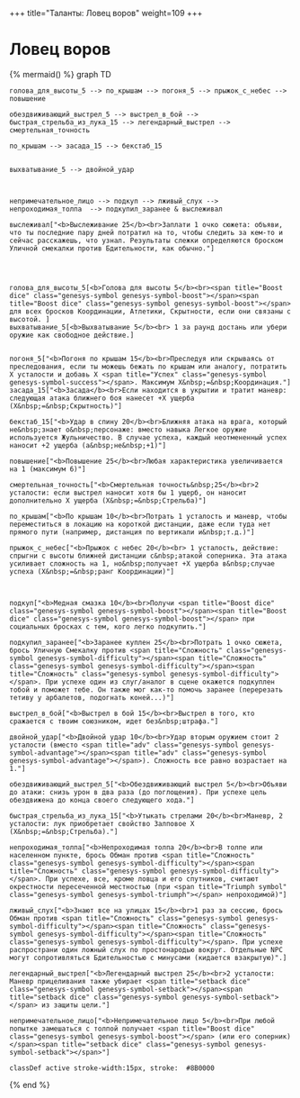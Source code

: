 +++
title="Таланты: Ловец воров"
weight=109
+++

Ловец воров
===

{% mermaid() %}
graph TD
    
    
    голова_для_высоты_5 --> по_крышам --> погоня_5 --> прыжок_с_небес --> повышение
    
    обездвиживающий_выстрел_5 --> выстрел_в_бой --> быстрая_стрельба_из_лука_15 --> легендарный_выстрел --> смертельная_точность 
    
    по_крышам --> засада_15 --> бекстаб_15
    
    
    выхватывание_5 --> двойной_удар

    

    непримечательное_лицо --> подкуп --> лживый_слух --> непроходимая_толпа  --> подкупил_заранее & выслеживал

    выслеживал["<b>Выслеживание 25</b><br>Заплати 1 очко сюжета: объяви, что ты последние пару дней потратил на то, чтобы следить за кем-то и сейчас расскажешь, что узнал. Результаты слежки определяются броском Уличной смекалки против Бдительности, как обычно."]
    

    

    голова_для_высоты_5[<b>Голова для высоты 5</b><br><span title="Boost dice" class="genesys-symbol genesys-symbol-boost"></span><span title="Boost dice" class="genesys-symbol genesys-symbol-boost"></span> для всех бросков Координации, Атлетики, Скрытности, если они связаны с высотой. ]
    выхватывание_5[<b>Выхватывание 5</b><br> 1 за раунд достань или убери оружие как свободное действие.]


    погоня_5["<b>Погоня по крышам 15</b><br>Преследуя или скрываясь от преследования, если ты можешь бежать по крышам или аналогу, потратить Х усталости и добавь Х <span title="Успех" class="genesys-symbol genesys-symbol-success"></span>. Максимум Х&nbsp;=&nbsp;Координация."]
    засада_15["<b>Засада</b><br>Если находится в укрытии и тратит маневр: следующая атака ближнего боя нанесет +Х ущерба (Х&nbsp;=&nbsp;Скрытность)"]

    бекстаб_15["<b>Удар в спину 20</b><br>Ближняя атака на врага, который не&nbsp;знает о&nbsp;персонаже: вместо навыка Легкое оружие используется Жульничество. В случае успеха, каждый неотмененный успех наносит +2 ущерба (а&nbsp;не&nbsp;+1)"]
    
    повышение["<b>Повышение 25</b><br>Любая характеристика увеличивается на 1 (максимум 6)"]

    смертельная_точность["<b>Смертельная точность&nbsp;25</b><br>2 усталости: если выстрел наносит хотя бы 1 ущерб, он наносит дополнительно Х ущерба (Х&nbsp;=&nbsp;Стрельба)"] 

    по_крышам["<b>По крышам 10</b><br>Потрать 1 усталость и маневр, чтобы переместиться в локацию на короткой дистанции, даже если туда нет прямого пути (например, дистанция по вертикали и&nbsp;т.д.)"]

    прыжок_с_небес["<b>Прыжок с небес 20</b><br> 1 усталость, действие: спрыгни с высоты ближней дистанции с&nbsp;атакой соперника. Эта атака усиливает сложность на 1, но&nbsp;получает +Х ущерба в&nbsp;случае успеха (Х&nbsp;=&nbsp;ранг Координации)"]



    подкуп["<b>Медная смазка 10</b><br>Получи <span title="Boost dice" class="genesys-symbol genesys-symbol-boost"></span><span title="Boost dice" class="genesys-symbol genesys-symbol-boost"></span> при социальных бросках с тем, кого легко подкупить."]

    подкупил_заранее["<b>Заранее куплен 25</b><br>Потрать 1 очко сюжета, брось Уличную Смекалку против <span title="Сложность" class="genesys-symbol genesys-symbol-difficulty"></span><span title="Сложность" class="genesys-symbol genesys-symbol-difficulty"></span><span title="Сложность" class="genesys-symbol genesys-symbol-difficulty"></span>. При успехе один из слуг/аналог в сцене окажется подкуплен тобой и поможет тебе. Он также мог как-то помочь заранее (перерезать тетиву у арбалетов, подогнать коней...)"]

    выстрел_в_бой["<b>Выстрел в бой 15</b><br>Выстрел в того, кто сражается с твоим союзником, идет без&nbsp;штрафа."]

    двойной_удар["<b>Двойной удар 10</b><br>Удар вторым оружием стоит 2 усталости (вместо <span title="adv" class="genesys-symbol genesys-symbol-advantage"></span><span title="adv" class="genesys-symbol genesys-symbol-advantage"></span>). Сложность все равно возрастает на 1."]

    обездвиживающий_выстрел_5["<b>Обездвиживающий выстрел 5</b><br>Объяви до атаки: снизь урон в два раза (до поглощения). При успехе цель обездвижена до конца своего следующего хода."]

    быстрая_стрельба_из_лука_15["<b>Утыкать стрелами 20</b><br>Маневр, 2 усталости: лук приобретает свойство Залповое Х (Х&nbsp;=&nbsp;Стрельба)."]

    непроходимая_толпа["<b>Непроходимая толпа 20</b><br>В толпе или населенном пункте, брось Обман против <span title="Сложность" class="genesys-symbol genesys-symbol-difficulty"></span><span title="Сложность" class="genesys-symbol genesys-symbol-difficulty"></span>. При успехе, все, кроме ловца и его спутников, считают окрестности пересеченной местностью (при <span title="Triumph symbol" class="genesys-symbol genesys-symbol-triumph"></span> непроходимой)"]
    
    лживый_слух["<b>Знают все на улицах 15</b><br>1 раз за сессию, брось Обман против <span title="Сложность" class="genesys-symbol genesys-symbol-difficulty"></span><span title="Сложность" class="genesys-symbol genesys-symbol-difficulty"></span><span title="Сложность" class="genesys-symbol genesys-symbol-difficulty"></span>. При успехе распространи один ложный слух по простонародью вокруг. Отдельные NPC могут сопротивляться Бдительностью с минусами (кидается взакрытую)".]

    легендарный_выстрел["<b>Легендарный выстрел 25</b><br>2 усталости: Маневр прицеливания также убирает <span title="setback dice" class="genesys-symbol genesys-symbol-setback"></span><span title="setback dice" class="genesys-symbol genesys-symbol-setback"></span> из защиты цели."]

    непримечательное_лицо["<b>Непримечательное лицо 5</b><br>При любой попытке замешаться с толпой получает <span title="Boost dice" class="genesys-symbol genesys-symbol-boost"></span> (или его соперник) </span><span title="setback dice" class="genesys-symbol genesys-symbol-setback"></span>"]

    classDef active stroke-width:15px, stroke: 	#8B0000
{% end %}

<!--

    быстрый_удар["<b>Быстрый удар 5</b><br>Получи <span title="Boost dice" class="genesys-symbol genesys-symbol-boost"></span> при атаке по всем целях, еще не&nbsp;совершавшим ходов в&nbsp;этой сцене."]

        disorient_5["<b>После попадания в ближнем бою, <span title="adv" class="genesys-symbol genesys-symbol-advantage"></span><span title="adv" class="genesys-symbol genesys-symbol-advantage"></span>: дезориентируй цель на 2 раунда.  </b>"]
     -->
